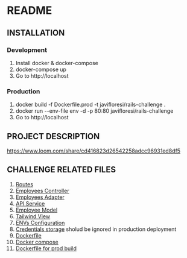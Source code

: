 # README

## INSTALLATION

### Development
1. Install docker & docker-compose
2. docker-compose up
3. Go to http://localhost

### Production
1. docker build -f Dockerfile.prod -t javifloresi/rails-challenge .
2. docker run --env-file env -d -p 80:80 javifloresi/rails-challenge
3. Go to http://localhost


## PROJECT DESCRIPTION
https://www.loom.com/share/cd416823d26542258adcc96931ed8df5


## CHALLENGE RELATED FILES
1. [Routes](config/routes.rb)
2. [Employees Controller](app/controllers/employees_controller.rb)
3. [Employees Adapter](app/adapters/employee_adapter.rb)
4. [API Service](app/services/api_service.rb)
5. [Employee Model](app/models/employee.rb)
6. [Tailwind View](app/views/employees/index.html.erb)
7. [ENVs Configuration](config/initializers/api_config.rb)
8. [Credentials storage](env) sholud be ignored in production deployment
9. [Dockerfile](Dockerfile)
10. [Docker compose](docker-compose.yml)
11. [Dockerfile for prod build](Dockerfile.prod)




